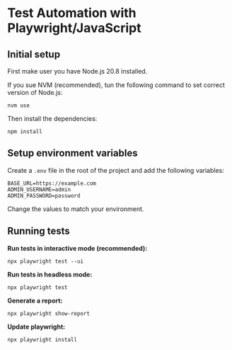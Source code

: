 # Test Automation with Playwright/JavaScript

## Initial setup
First make user you have Node.js 20.8 installed. 

If you sue NVM (recommended), tun the following command to set correct version of Node.js:
```
nvm use
```

Then install the dependencies:
```
npm install
```

## Setup environment variables
Create a `.env` file in the root of the project and add the following variables:
```
BASE_URL=https://example.com
ADMIN_USERNAME=admin
ADMIN_PASSWORD=password
```
Change the values to match your environment.

## Running tests

**Run tests in interactive mode (recommended):**
```
npx playwright test --ui
```

**Run tests in headless mode:**
```
npx playwright test
```

**Generate a report:**
```
npx playwright show-report
```

**Update playwright:**
```
npx playwright install 
```
